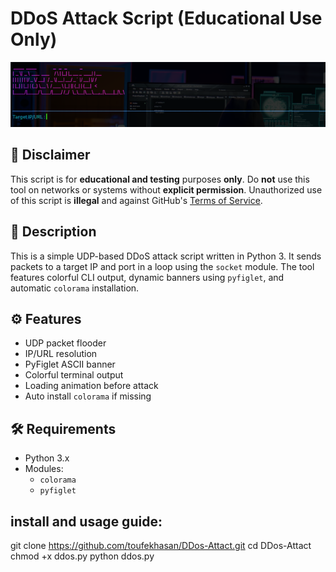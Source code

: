 # DDoS Attack Script (Educational Use Only)

![DDOS Tool ](./ddos.jpeg)

## 🚨 Disclaimer
This script is for **educational and testing** purposes **only**. Do **not** use this tool on networks or systems without **explicit permission**. Unauthorized use of this script is **illegal** and against GitHub's [Terms of Service](https://docs.github.com/en/site-policy).

## 📜 Description

This is a simple UDP-based DDoS attack script written in Python 3. It sends packets to a target IP and port in a loop using the `socket` module. The tool features colorful CLI output, dynamic banners using `pyfiglet`, and automatic `colorama` installation.

## ⚙️ Features
- UDP packet flooder
- IP/URL resolution
- PyFiglet ASCII banner
- Colorful terminal output
- Loading animation before attack
- Auto install `colorama` if missing
## 🛠️ Requirements

- Python 3.x
- Modules:
  - `colorama`
  - `pyfiglet`
 
## install and usage guide:
git clone https://github.com/toufekhasan/DDos-Attact.git
cd DDos-Attact
chmod +x ddos.py
python ddos.py


